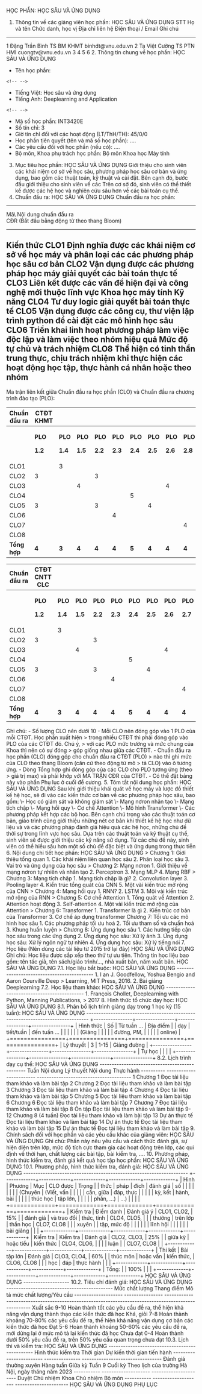 HỌC PHẦN: HỌC SÂU VÀ ỨNG DỤNG
1. Thông tin về các giảng viên học phần: HỌC SÂU VÀ ỨNG DỤNG
STT   Họ và tên    Chức danh, học vị   Địa chỉ liên hệ   Điện thoại / Email   Ghi chú
--------- ---------------- ----------------------- --------------------- ------------------------ -------------
1         Đặng Trần Bình   TS                      BM KHMT               binhdt\@vnu.edu.vn
2         Tạ Việt Cường    TS                      PTN HMI               cuongtv\@vnu.edu.vn
3
4
5
6
2. Thông tin chung về học phần: HỌC SÂU VÀ ỨNG DỤNG
-   Tên học phần:
```{=html}
<!-- -->
```
-   Tiếng Việt: Học sâu và ứng dụng
-   Tiếng Anh: Deeplearning and Application
```{=html}
<!-- -->
```
-   Mã số học phần: INT3420E
-   Số tín chỉ: 3
-   Giờ tín chỉ đối với các hoạt động (LT/ThH/TH): 45/0/0
-   Học phần tiên quyết (tên và mã số học phần): \....
-   Các yêu cầu đối với học phần (nếu có): \....
-   Bộ môn, Khoa phụ trách học phần: Bộ môn Khoa học Máy tính
3. Mục tiêu học phần: HỌC SÂU VÀ ỨNG DỤNG
Giới thiệu cho sinh viên các khái niệm cơ sở về học sâu, phương pháp học
sâu cơ bản và ứng dụng, bao gồm các thuật toán, kỹ thuật và cài đặt. Bên
cạnh đó, bước đầu giới thiệu cho sinh viên về các Trên cơ sở đó, sinh
viên có thể thiết kế được các hệ học và nghiên cứu sâu hơn về các bài
toán cụ thể.
4. Chuẩn đầu ra: HỌC SÂU VÀ ỨNG DỤNG
Chuẩn đầu ra học phần:
-------------------------------------------------------------------------------------------------------------------------------------------------------------
Mã\                              Nội dung chuẩn đầu ra\
CĐR                              (Bắt đầu bằng động từ theo thang Bloom)
---------------------------------- --------------------------------------------------------------------------------------------------------------------------
Kiến thức
CLO1                               Định nghĩa được các khái niệm cơ sở về học máy và phân loại các các phương pháp học sâu cơ bản
CLO2                               Vận dụng được các phương pháp học máy giải quyết các bài toán thực tế
CLO3                               Liên kết được các vấn đề hiện đại và công nghệ mới thuộc lĩnh vực Khoa học máy tính
Kỹ năng
CLO4                               Tư duy logic giải quyết bài toán thực tế
CLO5                               Vận dụng được các công cụ, thư viện lập trình python để cài đặt các mô hình học sâu
CLO6                               Triển khai linh hoạt phương pháp làm việc độc lập và làm việc theo nhóm hiệu quả
Mức độ tự chủ và trách nhiệm
CLO8                               Thể hiện có tinh thần trung thực, chịu trách nhiệm khi thực hiện các hoạt động học tập, thực hành cá nhân hoặc theo nhóm
-------------------------------------------------------------------------------------------------------------------------------------------------------------
Ma trận liên kết giữa Chuẩn đầu ra học phần (CLO) và Chuẩn đầu ra
chương trình đào tạo (PLO):
<table>
<thead>
<tr class="header">
<th><strong>Chuẩn đầu ra</strong></th>
<th><strong>CTĐT KHMT</strong></th>
<th></th>
<th></th>
<th></th>
<th></th>
<th></th>
<th></th>
<th></th>
<th></th>
<th></th>
<th></th>
</tr>
</thead>
<tbody>
<tr class="odd">
<td></td>
<td><p><strong>PLO</strong></p>
<p><strong>1.2</strong></p></td>
<td><p><strong>PLO</strong></p>
<p><strong>1.4</strong></p></td>
<td><p><strong>PLO</strong></p>
<p><strong>1.5</strong></p></td>
<td><p><strong>PLO</strong></p>
<p><strong>2.2</strong></p></td>
<td><p><strong>PLO</strong></p>
<p><strong>2.3</strong></p></td>
<td><p><strong>PLO</strong></p>
<p><strong>2.4</strong></p></td>
<td><p><strong>PLO</strong></p>
<p><strong>2.5</strong></p></td>
<td><p><strong>PLO</strong></p>
<p><strong>2.6</strong></p></td>
<td><p><strong>PLO</strong></p>
<p><strong>2.8</strong></p></td>
<td><p><strong>PLO</strong></p>
<p><strong>3.1</strong></p></td>
<td><p><strong>PLO</strong></p>
<p><strong>3.2</strong></p></td>
</tr>
<tr class="even">
<td>CLO1</td>
<td></td>
<td>3</td>
<td></td>
<td></td>
<td></td>
<td></td>
<td></td>
<td></td>
<td></td>
<td></td>
<td></td>
</tr>
<tr class="odd">
<td>CLO2</td>
<td>3</td>
<td></td>
<td></td>
<td>3</td>
<td></td>
<td></td>
<td></td>
<td></td>
<td></td>
<td></td>
<td>3</td>
</tr>
<tr class="even">
<td>CLO3</td>
<td></td>
<td></td>
<td>4</td>
<td></td>
<td></td>
<td></td>
<td></td>
<td>4</td>
<td></td>
<td></td>
<td></td>
</tr>
<tr class="odd">
<td>CLO4</td>
<td></td>
<td></td>
<td></td>
<td></td>
<td></td>
<td>5</td>
<td></td>
<td></td>
<td></td>
<td></td>
<td>3</td>
</tr>
<tr class="even">
<td>CLO5</td>
<td>3</td>
<td></td>
<td></td>
<td>3</td>
<td></td>
<td></td>
<td>4</td>
<td></td>
<td></td>
<td></td>
<td></td>
</tr>
<tr class="odd">
<td>CLO6</td>
<td></td>
<td></td>
<td></td>
<td></td>
<td>4</td>
<td></td>
<td></td>
<td></td>
<td></td>
<td></td>
<td></td>
</tr>
<tr class="even">
<td>CLO7</td>
<td></td>
<td></td>
<td></td>
<td></td>
<td></td>
<td></td>
<td></td>
<td></td>
<td>4</td>
<td></td>
<td></td>
</tr>
<tr class="odd">
<td>CLO8</td>
<td></td>
<td></td>
<td></td>
<td></td>
<td></td>
<td></td>
<td></td>
<td></td>
<td></td>
<td>4</td>
<td></td>
</tr>
<tr class="even">
<td><strong>Tổng hợp</strong></td>
<td><strong>4</strong></td>
<td><strong>3</strong></td>
<td><strong>4</strong></td>
<td><strong>4</strong></td>
<td><strong>4</strong></td>
<td><strong>5</strong></td>
<td><strong>4</strong></td>
<td><strong>4</strong></td>
<td><strong>4</strong></td>
<td><strong>4</strong></td>
<td><strong>4</strong></td>
</tr>
</tbody>
</table>
<table>
<thead>
<tr class="header">
<th><strong>Chuẩn đầu ra</strong></th>
<th><strong>CTĐT CNTT CLC</strong></th>
<th></th>
<th></th>
<th></th>
<th></th>
<th></th>
<th></th>
<th></th>
<th></th>
<th></th>
<th></th>
</tr>
</thead>
<tbody>
<tr class="odd">
<td></td>
<td><p><strong>PLO</strong></p>
<p><strong>1.2</strong></p></td>
<td><p><strong>PLO</strong></p>
<p><strong>1.4</strong></p></td>
<td><p><strong>PLO</strong></p>
<p><strong>1.5</strong></p></td>
<td><p><strong>PLO</strong></p>
<p><strong>2.2</strong></p></td>
<td><p><strong>PLO</strong></p>
<p><strong>2.3</strong></p></td>
<td><p><strong>PLO</strong></p>
<p><strong>2.4</strong></p></td>
<td><p><strong>PLO</strong></p>
<p><strong>2.5</strong></p></td>
<td><p><strong>PLO</strong></p>
<p><strong>2.6</strong></p></td>
<td><p><strong>PLO</strong></p>
<p><strong>2.7</strong></p></td>
<td><p><strong>PLO</strong></p>
<p><strong>3.1</strong></p></td>
<td><p><strong>PLO</strong></p>
<p><strong>3.2</strong></p></td>
</tr>
<tr class="even">
<td>CLO1</td>
<td></td>
<td>3</td>
<td></td>
<td></td>
<td></td>
<td></td>
<td></td>
<td></td>
<td></td>
<td></td>
<td></td>
</tr>
<tr class="odd">
<td>CLO2</td>
<td>3</td>
<td></td>
<td></td>
<td>3</td>
<td></td>
<td></td>
<td></td>
<td></td>
<td></td>
<td></td>
<td>3</td>
</tr>
<tr class="even">
<td>CLO3</td>
<td></td>
<td></td>
<td>4</td>
<td></td>
<td></td>
<td></td>
<td></td>
<td>4</td>
<td></td>
<td></td>
<td></td>
</tr>
<tr class="odd">
<td>CLO4</td>
<td></td>
<td></td>
<td></td>
<td></td>
<td></td>
<td>5</td>
<td></td>
<td></td>
<td></td>
<td></td>
<td>3</td>
</tr>
<tr class="even">
<td>CLO5</td>
<td>3</td>
<td></td>
<td></td>
<td>3</td>
<td></td>
<td></td>
<td>4</td>
<td></td>
<td></td>
<td></td>
<td></td>
</tr>
<tr class="odd">
<td>CLO6</td>
<td></td>
<td></td>
<td></td>
<td></td>
<td>4</td>
<td></td>
<td></td>
<td></td>
<td></td>
<td></td>
<td></td>
</tr>
<tr class="even">
<td>CLO7</td>
<td></td>
<td></td>
<td></td>
<td></td>
<td></td>
<td></td>
<td></td>
<td></td>
<td>4</td>
<td></td>
<td></td>
</tr>
<tr class="odd">
<td>CLO8</td>
<td></td>
<td></td>
<td></td>
<td></td>
<td></td>
<td></td>
<td></td>
<td></td>
<td></td>
<td>4</td>
<td></td>
</tr>
<tr class="even">
<td><strong>Tổng hợp</strong></td>
<td><strong>4</strong></td>
<td><strong>3</strong></td>
<td><strong>4</strong></td>
<td><strong>4</strong></td>
<td><strong>4</strong></td>
<td><strong>5</strong></td>
<td><strong>4</strong></td>
<td><strong>4</strong></td>
<td><strong>4</strong></td>
<td><strong>4</strong></td>
<td><strong>4</strong></td>
</tr>
</tbody>
</table>
Ghi chú:
-   Số lượng CLO nên dưới 10
-   Mỗi CLO nên đóng góp vào 1 PLO của mỗi CTĐT. Học phần xuất hiện
> trong nhiều CTĐT thì phải đóng góp vào PLO của các CTĐT đó. Chú ý,
> với các PLO mức trường và mức chung của Khoa thì nên có sự đóng
> góp giống nhau giữa các CTĐT.
-   Chuẩn đầu ra học phần (CLO) đóng góp cho chuẩn đầu ra CTĐT (PLO)
> nào thì ghi mức của CLO theo thang Bloom (căn cứ theo động từ mô
> tả CLO) vào ô tương ứng.
-   Dòng Tổng hợp ghi đóng góp của các CLO cho PLO tương ứng (theo
> giá trị max) và phải khớp với MA TRẬN CĐR của CTĐT.
-   Có thể đặt bảng này vào phần Phụ lục ở cuối đề cương.
5. Tóm tắt nội dung học phần: HỌC SÂU VÀ ỨNG DỤNG
Sau khi giới thiệu khái quát về học máy và lược đồ thiết kế hệ học, sẽ
đi vào các kiến thức cơ bản về các phương pháp học sâu, bao gồm:
\- Học có giám sát và không giám sát
\- Mạng nơron nhân tạo
\- Mạng tích chập
\- Mạng hồi quy
\- Cơ chế Attention
\- Mô hình Transformer
\- Các phương pháp kết hợp các bộ học.
Bên cạnh chú trọng vào các thuật toán cơ bản, giáo trình cũng giới thiệu
những nét cơ bản khi thiết kế hệ học như dữ liệu và và các phương pháp
đánh giá hiệu quả các hệ học, những chủ đề thời sự trong lĩnh vực học
sâu. Dựa trên các thuật toán và kỹ thuật cụ thể, sinh viên sẽ được giới
thiệu các kỹ năng sử dụng. Từ các chủ đề này, sinh viên có thể hiểu sâu
hơn một số chủ đề đặc biệt và ứng dụng trong thực tiễn
6. Nội dung chi tiết học phần: HỌC SÂU VÀ ỨNG DỤNG
> Chương 1: Giới thiệu tổng quan
1.  Các khái niệm liên quan học sâu
2.  Phân loại học sâu
3.  Vai trò và ứng dụng của học sâu
> Chương 2: Mạng nơron
1.  Giới thiệu về mạng nơron tự nhiên và nhân tạo
2.  Perceptron
3.  Mạng MLP
4.  Mạng RBF
> Chương 3: Mạng tích chập
1.  Mạng tích chập là gì?
2.  Convolution layer
3.  Pooling layer
4.  Kiển trúc tổng quát của CNN
5.  Một vài kiến trúc mở rộng của CNN
> Chương 4: Mạng hồi quy
1.  RNN?
2.  LSTM
3.  Mội vài kiến trúc mở rộng của RNN
> Chương 5: Cơ chế Attention
1.  Tổng quát về Attention
2.  Attention hoạt động
3.  Self-attention
4.  Một vài kiến trúc mở rộng của Attention
> Chương 6: Transformer
1.  Transformer là gì
2.  Kiến trúc cơ bản của Transformer
3.  Cơ chế áp dụng transformer
Chương 7: Tối ưu các mô hình học sâu
1.  Các phương pháp tối ưu hoá
2.  Tối ưu tham số và chuẩn hoá
3.  Khung huấn luyện
> Chương 8: Ứng dụng học sâu
1.  Các hướng tiếp cận học sâu trong các ứng dụng
2.  Ứng dụng học sâu: Xử lý ảnh
3.  Ứng dụng học sâu: Xử lý ngôn ngữ tự nhiên
4.  Ứng dụng học sâu: Xử lý tiếng nói
7. Học liệu (Nên dùng các tài liệu từ 2015 trở lại đây) HỌC SÂU VÀ ỨNG DỤNG
Ghi chú: Học liệu được sắp xếp theo thứ tự ưu tiên. Thông tin học liệu bao gồm: tên tác giả, tên sách/giáo trình/..., nhà xuất bản, năm xuất bản. HỌC SÂU VÀ ỨNG DỤNG
7.1. Học liệu bắt buộc: HỌC SÂU VÀ ỨNG DỤNG
-------------------------------------------
1.  I an J. Goodfellow, Yoshua Bengio and Aaron Courville Deep
> Learning, MIT Press, 2016.
2.  Bài giảng Deeplearning
7.2. Học liệu tham khảo: HỌC SÂU VÀ ỨNG DỤNG
--------------------------------------------
1.  François Chollet, Deeplearning with Python, Manning Publications,
> 2017
8. Hình thức tổ chức dạy học: HỌC SÂU VÀ ỨNG DỤNG
8.1. Phân bổ lịch trình giảng dạy trong 1 học kỳ (15 tuần): HỌC SÂU VÀ ỨNG DỤNG
-------------------------------------------------------------------------------
+----------------+----------------+----------------+----------------+
| Hình thức    | Số           | Từ tuần ...  | Địa điểm   |
| dạy          | tiết/tuần    | đến tuần ... |                |
|                |                |                | (Giảng       |
|                |                |                | đường, PM,     |
|                |                |                | online)      |
+================+================+================+================+
| Lý thuyết      | 3              | 1-15           | Giảng đường    |
+----------------+----------------+----------------+----------------+
| Tự học         |                |                |                |
+----------------+----------------+----------------+----------------+
8.2. Lịch trình dạy cụ thể: HỌC SÂU VÀ ỨNG DỤNG
-----------------------------------------------
Tuần   Nội dung Lý thuyết   Nội dung Thực hành
---------- ------------------------ ---------------------------------------
1          Chương 1                 Đọc tài liệu tham khảo và làm bài tập
2          Chương 2                 Đọc tài liệu tham khảo và làm bài tập
3          Chương 3                 Đọc tài liệu tham khảo và làm bài tập
4          Chương 4                 Đọc tài liệu tham khảo và làm bài tập
5          Chương 5                 Đọc tài liệu tham khảo và làm bài tập
6          Chương 6                 Đọc tài liệu tham khảo và làm bài tập
7          Chương 7                 Đọc tài liệu tham khảo và làm bài tập
8          Ôn tập                   Đọc tài liệu tham khảo và làm bài tập
9-12       Chương 8 (4 tuần)        Đọc tài liệu tham khảo và làm bài tập
13         Dự án thực tế            Đọc tài liệu tham khảo và làm bài tập
14         Dự án thực tế            Đọc tài liệu tham khảo và làm bài tập
15         Dự án thực tế            Đọc tài liệu tham khảo và làm bài tập
9. Chính sách đối với học phần và các yêu cầu khác của giảng viên: HỌC SÂU VÀ ỨNG DỤNG
Ghi chú: Phần này nêu yêu cầu và cách thức đánh giá, sự hiện diện trên
lớp, mức độ tích cực tham gia các hoạt động trên lớp, các qui định về
thời hạn, chất lượng các bài tập, bài kiểm tra, ....
10. Phương pháp, hình thức kiểm tra, đánh giá kết quả học tập học phần: HỌC SÂU VÀ ỨNG DỤNG
10.1. Phương pháp, hình thức kiểm tra, đánh giá: HỌC SÂU VÀ ỨNG DỤNG
--------------------------------------------------------------------
+-------------+-------------+-------------+-------------+-------------+
| Hình      | Phương    | Mục       | CLO được  | Trọng     |
| thức      | pháp      | đích      | đánh giá  | số        |
|             |             |             |             |             |
| (Chuyên    | (Viết, vấn |             |             |             |
| cần, giữa   | đáp, thực   |             |             |             |
| kỳ, kết     | hành, bài   |             |             |             |
| thúc học    | tập lớn,    |             |             |             |
| phần, ...) | ...)       |             |             |             |
+=============+=============+=============+=============+=============+
| Kiểm tra    | Điểm danh   | Đánh giá ý  | CLO1, CLO2, | 15%         |
| đánh giá    | và trao đổi | thức, tinh  | CLO4, CLO5, |             |
| thường      | trên lớp    | thần học    | CLO7, CLO8  |             |
| xuyên       |             | tập, mức độ |             |             |
|             |             | lĩnh hội    |             |             |
|             |             | bài giảng   |             |             |
+-------------+-------------+-------------+-------------+-------------+
| Kiểm tra    | Kiểm tra    | Đánh giá    | CLO2, CLO3, | 25%         |
| giữa kỳ     | hoặc tiểu   | kiến thức   | CLO4, CLO6, |             |
|             | luận        |             | CLO7, CLO8  |             |
+-------------+-------------+-------------+-------------+-------------+
| Thi kết     | Bài tập lớn | Đánh giá    | CLO3, CLO4, | 60%         |
| thúc môn    | hoặc vấn    | kiến thức,  | CLO6, CLO8  |             |
| học         | đáp         | thực hành   |             |             |
+-------------+-------------+-------------+-------------+-------------+
| Tổng:   |             | 100%    |             |             |
+-------------+-------------+-------------+-------------+-------------+
HỌC SÂU VÀ ỨNG DỤNG
-------------------
10.2. Tiêu chí đánh giá: HỌC SÂU VÀ ỨNG DỤNG
--------------------------------------------
Mức chất lượng   Thang điểm   Mô tả mức chất lượng/Yêu cầu
-------------------- ---------------- ----------------------------------------------------------------------------------------------------
Xuất sắc             9-10             Hoàn thành tốt các yêu cầu đề ra, thể hiện khả năng vận dụng thành thạo các kiến thức đã học
Khá, giỏi            7-8              Hoàn thành khoảng 70-80% các yêu cầu đề ra, thể hiện khả năng vận dụng cơ bản các kiến thức đã học
Đạt                  5-6              Hoàn thành khoảng 50-60% các yêu cầu đề ra, mới dừng lại ở mức mô tả lại kiến thức đã học
Chưa đạt             0-4              Hoàn thành dưới 50% yêu cầu đề ra, trên 50% yêu cầu quan trọng chưa đạt
10.3. Lịch thi và kiểm tra: HỌC SÂU VÀ ỨNG DỤNG
-----------------------------------------------
Hình thức kiểm tra   Thời gian   Dự kiến thời gian tiến hành
------------------------ --------------- ---------------------------------
Đánh giá thường xuyên                    Hàng tuần
Giữa kỳ                                  Tuần 9
Cuối kỳ                                  Theo lịch của trường
Hà Nội, ngày tháng năm 2023
----------- -------------------- ----------------------
Duyệt   Chủ nhiệm Khoa   Chủ nhiệm Bộ môn
----------- -------------------- ----------------------
HỌC SÂU VÀ ỨNG DỤNG
PHỤ LỤC